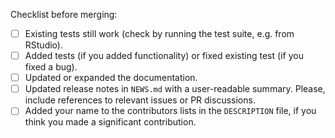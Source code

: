 <!-- Describe your PR here -->

<!-- Please, make sure the following items are checked -->
Checklist before merging:

- [ ] Existing tests still work (check by running the test suite, e.g. from RStudio).
- [ ] Added tests (if you added functionality) or fixed existing test (if you fixed a bug).
- [ ] Updated or expanded the documentation.
- [ ] Updated release notes in `NEWS.md` with a user-readable summary. Please, include references to relevant issues or PR discussions.
- [ ] Added your name to the contributors lists in the `DESCRIPTION` file, if you think you made a significant contribution.

